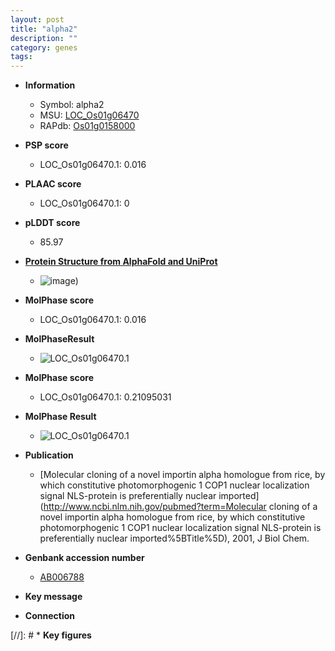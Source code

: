 ```yaml
---
layout: post
title: "alpha2"
description: ""
category: genes
tags: 
---
```


* **Information**  
    + Symbol: alpha2  
    + MSU: [LOC_Os01g06470](http://rice.plantbiology.msu.edu/cgi-bin/ORF_infopage.cgi?orf=LOC_Os01g06470)  
    + RAPdb: [Os01g0158000](http://rapdb.dna.affrc.go.jp/viewer/gbrowse_details/irgsp1?name=Os01g0158000)  

* **PSP score**  
    + LOC_Os01g06470.1: 0.016 

* **PLAAC score**  
    + LOC_Os01g06470.1: 0 

* **pLDDT score**
    + 85.97

* **[Protein Structure from AlphaFold and UniProt](https://www.uniprot.org/uniprotkb/Q9FYP9/entry#structure)**
    + ![image](https://ricepsp.github.io/images/Q9/AF-Q9FYP9-F1.png))

* **MolPhase score**
    + LOC_Os01g06470.1: 0.016

* **MolPhaseResult**
    + ![LOC_Os01g06470.1](https://ricepsp.github.io/pictures/LOC_Os01g/LOC_Os01g06470.1.png)

* **MolPhase score**
    + LOC_Os01g06470.1: 0.21095031

* **MolPhase Result**
    + ![LOC_Os01g06470.1](https://304243504.github.io/Pictures/LOC_Os01g/LOC_Os01g06470.1.png)

* **Publication**  
    + [Molecular cloning of a novel importin alpha homologue from rice, by which constitutive photomorphogenic 1 COP1 nuclear localization signal NLS-protein is preferentially nuclear imported](http://www.ncbi.nlm.nih.gov/pubmed?term=Molecular cloning of a novel importin alpha homologue from rice, by which constitutive photomorphogenic 1 COP1 nuclear localization signal NLS-protein is preferentially nuclear imported%5BTitle%5D), 2001, J Biol Chem.

* **Genbank accession number**  
    + [AB006788](http://www.ncbi.nlm.nih.gov/nuccore/AB006788)

* **Key message**  

* **Connection**  

[//]: # * **Key figures**  


